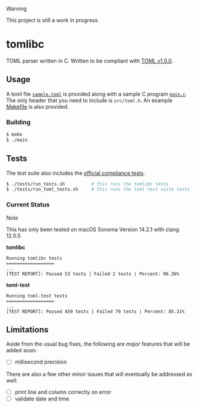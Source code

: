 > [!WARNING]  
> This project is still a work in progress.

# tomlibc

TOML parser written in C.
Written to be compliant with [TOML v1.0.0](https://toml.io/en/v1.0.0).

## Usage

A toml file [`sample.toml`](sample.toml) is provided along with a sample C program [`main.c`](main.c).
The only header that you need to include is `src/toml.h`.
An example [Makefile](Makefile) is also provided.

### Building

```bash
$ make
$ ./main
```

## Tests

The test suite also includes the [official compliance tests](https://github.com/toml-lang/toml-test).

```bash
$ ./tests/run_tests.sh          # this runs the tomlibc tests
$ ./tests/run_toml_tests.sh     # this runs the toml-test suite tests
```

### Current Status

> [!NOTE]
> This has only been tested on macOS Sonoma Version 14.2.1 with clang 12.0.5

**tomlibc**

```
Running tomlibc tests
==================
...
[TEST REPORT]: Passed 53 tests | Failed 2 tests | Percent: 96.36%
```

**toml-test**

```
Running toml-test tests
==================
...
[TEST REPORT]: Passed 459 tests | Failed 79 tests | Percent: 85.31%
```

## Limitations

Aside from the usual bug fixes, the following are *major* features that will be added soon:

- [ ] millisecond precision

There are also a few other *minor* issues that will eventually be addressed as well:

- [ ] print line and column correctly on error
- [ ] validate date and time
